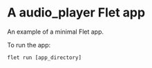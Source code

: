 # A audio_player Flet app

An example of a minimal Flet app.

To run the app:

```
flet run [app_directory]
```